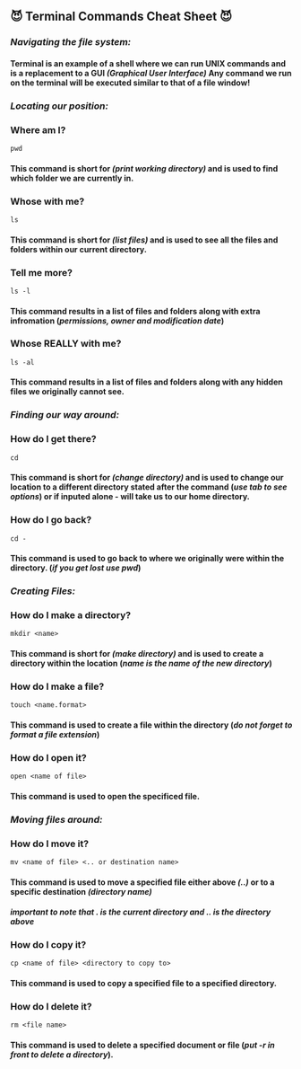 ## **😈 Terminal Commands Cheat Sheet 😈** ##
### *Navigating the file system:* ###
#### Terminal is an example of a shell where we can run UNIX commands and is a replacement to a GUI *(Graphical User Interface)* Any command we run on the terminal will be executed similar to that of a file window! ####
### *Locating our position:* ###
### **Where am I?** ###
`pwd`
#### This command is short for *(print working directory)* and is used to find which folder we are currently in.
### **Whose with me?** ###
`ls`
#### This command is short for *(list files)* and is used to see all the files and folders within our current directory.
### **Tell me more?** ###
`ls -l`
#### This command results in a list of files and folders along with extra infromation (*permissions, owner and modification date*) ####
### **Whose REALLY with me?** ###
`ls -al`
#### This command results in a list of files and folders along with any hidden files we originally cannot see. ####
### *Finding our way around:* ###
### **How do I get there?** ###
`cd`
#### This command is short for *(change directory)* and is used to change our location to a different directory stated after the command (*use tab to see options*) or if inputed alone - will take us to our home directory.
### **How do I go back?** ###
`cd -`
#### This command is used to go back to where we originally were within the directory. (*if you get lost use pwd*)
### *Creating Files:* ###
### **How do I make a directory?** ###
`mkdir <name>`
#### This command is short for *(make directory)* and is used to create a directory within the location (*name is the name of the new directory*) ####
### **How do I make a file?** ###
`touch <name.format>`
#### This command is used to create a file within the directory (*do not forget to format a file extension*) ####
### **How do I open it?** ###
`open <name of file>`
#### This command is used to open the specificed file. ####
### *Moving files around:* ###
### **How do I move it?** ###
`mv <name of file> <.. or destination name>`
#### This command is used to move a specified file either above *(..)* or to a specific destination *(directory name)* ####
#### *important to note that . is the current directory and .. is the directory above* ####
### **How do I copy it?** ###
`cp <name of file> <directory to copy to>`
#### This command is used to copy a specified file to a specified directory. ####

### **How do I delete it?** ###
`rm <file name>`
#### This command is used to delete a specified document or file (*put -r in front to delete a directory*). ####